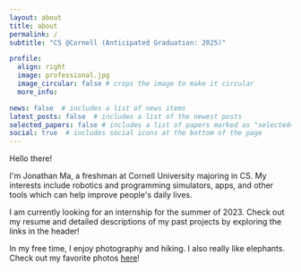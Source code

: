 ```yaml
---
layout: about
title: about
permalink: /
subtitle: "CS @Cornell (Anticipated Graduation: 2025)"

profile:
  align: right
  image: professional.jpg
  image_circular: false # crops the image to make it circular
  more_info: 

news: false  # includes a list of news items
latest_posts: false  # includes a list of the newest posts
selected_papers: false # includes a list of papers marked as "selected={true}"
social: true  # includes social icons at the bottom of the page
---
```


Hello there!

I'm Jonathan Ma, a freshman at Cornell University majoring in CS. My interests include robotics and programming simulators, apps, and other tools which can help improve people's daily lives.

I am currently looking for an internship for the summer of 2023. Check out my resume and detailed descriptions of my past projects by exploring the links in the header!

In my free time, I enjoy photography and hiking. I also really like elephants. Check out my favorite photos [here](https://www.flickr.com/photos/196752228@N08/)!